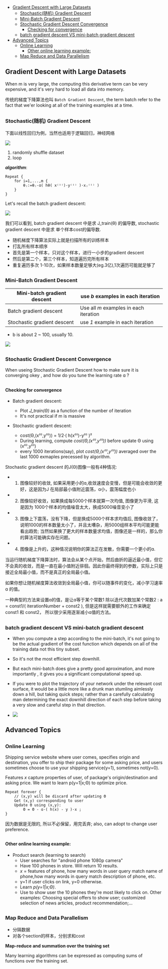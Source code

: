 [](...menustart)

- [Gradient Descent with Large Datasets](#f76fe91515c665720b0e43fa5fe0e9dc)
    - [Stochastic(随机) Gradient Descent](#a15f477ff9ba7b33f7616f6feb95b0b1)
    - [Mini-Batch Gradient Descent](#34beb6ea7ec5d6cc52927d78751d4ff9)
    - [Stochastic Gradient Descent Convergence](#85695b2541e3126709fe45b213bef57e)
        - [Checking for convergence](#51e0544e48aab59893bfbf63d0b50570)
    - [batch gradient descent VS mini-batch gradient descent](#c0e9a4f7a4e5915754d07942a3aa42fd)
- [Advanced Topics](#41ef0c7e3aa81f83c8172c71f9986dfb)
    - [Online Learning](#1a1b4213089da03d151647442f86c8d5)
        - [Other online learning example:](#5e500c2b37846f8bc8c9fbfbaa15608d)
    - [Map Reduce and Data Parallelism](#046be23b70007e2aedcbe8de6813f338)

[](...menuend)


<h2 id="f76fe91515c665720b0e43fa5fe0e9dc"></h2>

## Gradient Descent with Large Datasets

When m is very large, the computing this derivative term can be very expensive, and it's very hard to load all data into memory.

传统的梯度下降算法也叫 `Batch Gradient Descent`, the term batch refer to the fact that we'er looking at all of the training examples at a time.

<h2 id="a15f477ff9ba7b33f7616f6feb95b0b1"></h2>

### Stochastic(随机) Gradient Descent

下面以线性回归为例，当然也适用于逻辑回归，神经网络

![](../imgs/Stochastic_gradient_descent.png)

 1. randomly shuffle dataset
 2. loop

***algorithm***:

```
Repeat {
    for i=1,...,m {
        θⱼ:=θⱼ-ɑ( hθ( x⁽ⁱ⁾)-y⁽ⁱ⁾ )·xⱼ⁽ⁱ⁾ )
    }
}
```

Let's recall the batch gradient descent:

![](../imgs/03d2529c7168916961bc80f15371971e3eaab7d5.png)

我们可以看到, batch gradient descent 中是求 J_train(θ) 的偏导数, stochastic gradient descent 中是求 单个样本cost的偏导数.

- 随机梯度下降算法实际上就是扫描所有的训练样本
- 打乱所有样本顺序
- 首先是第一个样本，只对这个样本，进行一小步的gradient descent
- 然后是第二个，第三个样本，知道遍历完所有样本
- 重复遍历多次 1-10次，如果样本数量足够大(eg.3亿),1次遍历可能就足够了

<h2 id="34beb6ea7ec5d6cc52927d78751d4ff9"></h2>

### Mini-Batch Gradient Descent

Mini-batch gradient descent | use *b* examples in each iteration
--- | ---
Batch gradient descent | Use all *m* examples in each iteration
Stochastic gradient descent | use *1* example in each iteration

- b is about 2 ~ 100, usually 10.

![](../imgs/mini_batch_gradient_descent.png)

<h2 id="85695b2541e3126709fe45b213bef57e"></h2>

### Stochastic Gradient Descent Convergence

When useing Stochastic Gradient Descent how to make sure it is converging okey , and how do you tune the learning rate ɑ ?



<h2 id="51e0544e48aab59893bfbf63d0b50570"></h2>

#### Checking for convergence

- Batch gradient descent:
    - Plot *J_train(Θ)* as a function of the number of iteration
    - It's not practical if m is massive

- Stochastic gradient descent:
    - cost(Θ,(x⁽ⁱ⁾,y⁽ⁱ⁾)) = 1/2·( h(x⁽ⁱ⁾)-y⁽ⁱ⁾ )² 
    - During learning, compute *cost(Θ,(x⁽ⁱ⁾,y⁽ⁱ⁾))* before update Θ using (x⁽ⁱ⁾,y⁽ⁱ⁾)
    - every 1000 iterations(say), plot *cost(Θ,(x⁽ⁱ⁾,y⁽ⁱ⁾))* averaged over the last 1000 exmaples precessed by algorithm.
    
Stochastic gradient descent 的J(Θ)图像一般有4种情况:

- 1. 图像较好的收敛, 如果采用更小的ɑ,收敛速度会变慢，但是可能会收敛的更好，这是因为J 在局部最小值附近震荡，ɑ小，震荡幅度也小
- 2. 图像较好收敛，如果换成每5000个样本就算一次均值, 图像更为平滑, 这是因为 1000个样本的均值噪音太大，换成5000噪音变小了
- 3. 图像上下震荡，没有下降，但是换成5000个样本求均值后, 图像收敛了，说明1000的样本数量太小了，并且太嘈杂，用5000组样本平均可能更能看出趋势; 当然如果换了更大的样本数量求均值，图像还是一样的，那么你的算法可能确实存在问题。
- 4. 图像是上升的，这种情况说明你的算法正在发散，你需要一个更小的ɑ.

当运行随机梯度下降算法时，算法会从某个点开始，然后曲折的逼近最小值，但它不会真的收敛，而是一直在最小值附近徘徊。因此你最终得到的参数，实际上只是接近全局最小值，而不是真正的全局最小值。

如果你想让随机梯度算法收敛到全局最小值，你可以随事件的变化，减小学习速率 ɑ 的值。

一种典型的方法来设置ɑ的值，是让ɑ等于某个常数1 除以迭代次数加某个常数2 : a = const1/( iterationNumber + const2 ), 但是这样就需要额外的工作来确定 const1 和 const2， 所以很少采用逐渐减小ɑ值的方法。


<h2 id="c0e9a4f7a4e5915754d07942a3aa42fd"></h2>

### batch gradient descent VS mini-batch gradient descent

- When you compute a step according to the mini-batch, it's not going to be the actual gradient of the cost function which depends on all of the training data not this tiny subset. 
- So it's not the most efficient step downhill. 
- But each mini-batch does give a pretty good aproximation, and more importantly , it gives you a significant computational speed up. 
- If you were to plot the trajectory of your network under the relevant cost surface, it would be a little more like a drunk man stumling aimlessly down a hill, but taking quick steps;  rather than a carefully calculating man determining the exact downhill direction of each step before taking a very slow and careful step in that direction. 

- ![](../imgs/ml_bpg_110.png)



<h2 id="41ef0c7e3aa81f83c8172c71f9986dfb"></h2>

## Advanced Topics

<h2 id="1a1b4213089da03d151647442f86c8d5"></h2>

### Online Learning

Shipping service website where user comes, specifies origin and destination, you offer to ship their package for some asking price, and users sometimes choose to use your shipping service(y=1), sometimes not(y=0).

Features *x* capture properties of user, of package's origin/destination and asking price. We want to learn p(y=1|x;Θ) to optimize price.

```
Repeat forever {
    // (x,y) will be discard after updating Θ
    Get (x,y) corresponding to user
    Update Θ using (x,y):
        Θ = Θ - ɑ·( h(x) - y )·x ;
}
```

因为数据是无限的, 所以不必保留，用完丢弃; also, can adopt to change user preference.

<h2 id="5e500c2b37846f8bc8c9fbfbaa15608d"></h2>

#### Other online learning example:

- Product search (learning to search)
    - User searches for "android phone 1080p camera"
    - Have 100 phones in store. Will return 10 results.
    - *x* = features of phone, how many words in user query match name of phone,how many words in query match description of phone, etc.
    - y=1 if user clicks on link, y=0 otherwise.
    - Learn *p(y=1|x;Θ)*.
    - Use to show user the 10 phones they're most likely to click on. Other examples: Choosing special offers to show user; customized selection of news articles, product recommendation;...

<h2 id="046be23b70007e2aedcbe8de6813f338"></h2>

### Map Reduce and Data Parallelism

- 分隔数据
- 对各个section的样本，分别求和cost

**Map-reduce and summation over the training set**

Many learning algorithms can be expressed as computing sums of functions over the training set.


